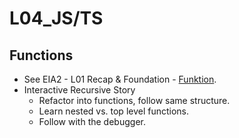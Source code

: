 # L04_JS/TS

## Functions

- See EIA2 - L01 Recap & Foundation - [Funktion](https://jirkadelloro.github.io/EIA2-Inverted/L01_Recap&Foundation/#funktion).
- Interactive Recursive Story
  - Refactor into functions, follow same structure.
  - Learn nested vs. top level functions.
  - Follow with the debugger.
